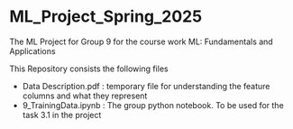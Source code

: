 # ML_Project_Spring_2025
The ML Project for Group 9 for the course work ML: Fundamentals and Applications

This Repository consists the following files
- Data Description.pdf : temporary file for understanding the feature columns and what they represent
- 9_TrainingData.ipynb : The group python notebook. To be used for the task 3.1 in the project
